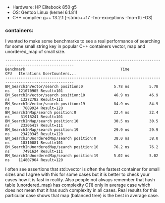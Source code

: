 
- Hardware: HP Elitebook 850 g5
- OS: Gentoo Linux (kernel 6.1.81)
- C++ compiler: g++ 13.2.1 (-std=c++17 -fno-exceptions -fno-rtti -O3)

### containers:
I wanted to make some benchmarks to see a real performance of searching for some small
string key in popular C++ containers vector, map and unordered_map of small size.

```
-----------------------------------------------------------------------------------------------------
Benchmark                                           Time             CPU   Iterations UserCounters...
-----------------------------------------------------------------------------------------------------
BM_SearchInVector/search position:0              5.78 ns         5.78 ns    121070905 Result=101
BM_SearchInVector/search position:10             46.9 ns         46.9 ns     13272782 Result=111
BM_SearchInVector/search position:19             84.9 ns         84.9 ns      7889924 Result=120
BM_SearchInMap/search position:0                 22.4 ns         22.4 ns     31918241 Result=101
BM_SearchInMap/search position:10                30.5 ns         30.5 ns     23206417 Result=111
BM_SearchInMap/search position:19                29.9 ns         29.9 ns     23420345 Result=120
BM_SearchInUnorderedMap/search position:0        38.0 ns         38.0 ns     18310081 Result=101
BM_SearchInUnorderedMap/search position:10       76.2 ns         76.2 ns      7491624 Result=111
BM_SearchInUnorderedMap/search position:19       5.02 ns         5.02 ns    114807964 Result=120
```

I often see assertions that std::vector is often the fastest container for small sizes and I agree with
this for some cases but it is better to check your cases how it is fast in reality. Also people not
always remember that hash table (unordered_map) has complexity O(1) only in average case which does
not mean that it has such complexity in all cases. Real results for this particular case shows that
map (balanced tree) is the best in average case.